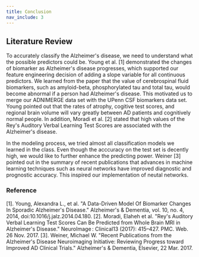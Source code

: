 ```yaml
---
title: Conclusion
nav_include: 3
---
```


## Literature Review

To accurately classify the Alzheimer's disease, we need to understand what the possible predictors could be. Young et al. [1] demonstrated the changes of biomarker as Alzheimer's disease progresses, which supported our feature engineering decision of adding a slope variable for all continuous predictors. We learned from the paper that the value of cerebrospinal fluid biomarkers, such as amyloid-beta, phosphorylated tau and total tau, would become abnormal if a person had Alzheimer's disease. This motivated us to merge our ADNIMERGE data set with the UPenn CSF biomarkers data set. Young pointed out that the rates of atrophy, cogitive test scores, and regional brain volume will vary greatly between AD patients and cognitively normal people. In addition, Moradi et al. [2] stated that high values of the Rey's Auditory Verbal Learning Test Scores are associated with the Alzheimer's disease.

In the modeling process, we tried almost all classification models we learned in the class. Even though the acccuracy on the test set is decently high, we would like to further enhance the predicting power. Weiner [3] pointed out in the summary of recent publications that advances in machine learning techniques such as neural networks have improved diagnostic and prognostic accuracy. This inspired our implementation of neutal networks.


### Reference
[1]. Young, Alexandra L., et al. "A Data-Driven Model Of Biomarker Changes In Sporadic Alzheimer's Disease." Alzheimer's & Dementia, vol. 10, no. 4, 2014, doi:10.1016/j.jalz.2014.04.180.
[2]. Moradi, Elaheh et al. "Rey's Auditory Verbal Learning Test Scores Can Be Predicted from Whole Brain MRI in Alzheimer's Disease." NeuroImage : Clinical13 (2017): 415–427. PMC. Web. 26 Nov. 2017.
[3]. Weiner, Michael W. "Recent Publications from the Alzheimer's Disease Neuroimaging Initiative: Reviewing Progress toward Improved AD Clinical Trials." Alzheimer's & Dementia, Elsevier, 22 Mar. 2017.

